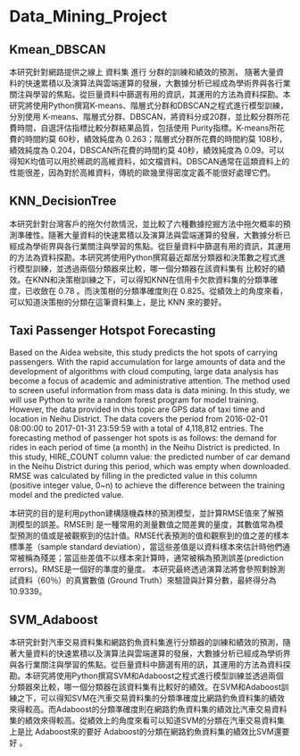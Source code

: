 # Data_Mining_Project

Kmean_DBSCAN
------------

本研究針對網路提供之線上 資料集 進行 分群的訓練和績效的預測， 隨著大量資料的快速累積以及演算法與雲端運算的發展，大數據分析已經成為學術界與各行業關注與學習的焦點。從巨量資料中篩選有用的資訊，其運用的方法為資料探勘。本研究將使用Python撰寫K-means、階層式分群和DBSCAN之程式進行模型訓練，分別使用 K-means、階層式分群、DBSCAN，將資料分成20群，並比較分群所花費時間，自選評估指標比較分群結果品質，包括使用 Purity指標。K-means所花費的時間約莫 60秒，績效純度為 0.263；階層式分群所花費的時間約莫 108秒，績效純度為 0.204，DBSCAN所花費的時間約莫 40秒，績效純度為 0.09。可以得知K均值可以用於稀疏的高維資料，如文檔資料。DBSCAN通常在這類資料上的性能很差，因為對於高維資料，傳統的歐幾里得密度定義不能很好處理它們。


KNN_DecisionTree
------------
本研究針對台灣客戶的拖欠付款情況，並比較了六種數據挖掘方法中拖欠概率的預測準確性。隨著大量資料的快速累積以及演算法與雲端運算的發展，大數據分析已經成為學術界與各行業關注與學習的焦點。從巨量資料中篩選有用的資訊，其運用的方法為資料探勘。本研究將使用Python撰寫最近鄰居分類器和決策數之程式進行模型訓練，並透過兩個分類器來比較，哪一個分類器在該資料集有 比較好的績效。在KNN和決策樹訓練之下，可以得知KNN在信用卡欠款資料集的分類準確度，已收斂在 0.78 。而決策樹的分類準確度則在 0.825。從績效上的角度來看，可以知道決策樹的分類在這筆資料集上，是比 KNN 來的要好。


Taxi Passenger Hotspot Forecasting 
------------
Based on the Aidea website, this study predicts the hot spots of carrying passengers. With the rapid accumulation for large amounts of data and the development of algorithms with cloud computing, large data analysis has become a focus of academic and administrative attention. The method used to screen useful information from mass data is data mining. In this study, we will use Python to write a random forest program for model training. However, the data provided in this topic are GPS data of taxi time and location in Neihu District. The data covers the period from 2016-02-01 08:00:00 to 2017-01-31 23:59:59 with a total of 4,118,812 entries. The forecasting method of passenger hot spots is as follows: the demand for rides in each period of time (a month) in the Neihu District is predicted. In this study, HIRE_COUNT column value: the predicted number of car demand in the Neihu District during this period, which was empty when downloaded. RMSE was calculated by filling in the predicted value in this column (positive integer value, 0~n) to achieve the difference between the training model and the predicted value.

本研究的目的是利用python建構隨機森林的預測模型，並計算RMSE值來了解預測模型的誤差。RMSE則 是一種常用的測量數值之間差異的量度，其數值常為模型預測的值或是被觀察到的估計值。RMSE代表預測的值和觀察到的值之差的樣本標準差（sample standard deviation），當這些差值是以資料樣本來估計時他們通常被稱為殘差；當這些差值不以樣本來計算時，通常被稱為預測誤差(prediction errors)。RMSE是一個好的準度的量度。 本研究最終透過演算法將會參照剩餘測試資料（60％）的真實數值 (Ground Truth）來驗證與計算分數，最終得分為 10.9339。



SVM_Adaboost
------------
本研究針對汽車交易資料集和網路釣魚資料集進行分類器的訓練和績效的預測，隨著大量資料的快速累積以及演算法與雲端運算的發展，大數據分析已經成為學術界與各行業關注與學習的焦點。從巨量資料中篩選有用的訊，其運用的方法為資料探勘。本研究將使用Python撰寫SVM和Adaboost之程式進行模型訓練並透過兩個分類器來比較，哪一個分類器在該資料集有比較好的績效。在SVM和Adaboost訓練之下，可以得知SVM在汽車交易資料集的分類準確度比網路釣魚資料集的績效來得較高。而Adaboost的分類準確度則在網路釣魚資料集的績效比汽車交易資料集的績效來得較高。從績效上的角度來看可以知道SVM的分類在汽車交易資料集上是比 Adaboost來的要好 Adaboost的分類在網路釣魚資料集的績效比SVM還要好 。
